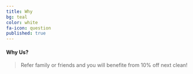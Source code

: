 ```yaml
---
title: Why
bg: teal
color: white
fa-icon: question 
published: true
---
```


#### Why Us?

>Refer family or friends and you will benefite from 10% off next clean!
